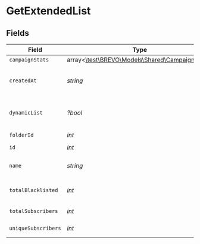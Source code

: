 # GetExtendedList


## Fields

| Field                                                                                  | Type                                                                                   | Required                                                                               | Description                                                                            | Example                                                                                |
| -------------------------------------------------------------------------------------- | -------------------------------------------------------------------------------------- | -------------------------------------------------------------------------------------- | -------------------------------------------------------------------------------------- | -------------------------------------------------------------------------------------- |
| `campaignStats`                                                                        | array<[\test\BREVO\Models\Shared\CampaignStats](../../models/shared/CampaignStats.md)> | :heavy_minus_sign:                                                                     | N/A                                                                                    |                                                                                        |
| `createdAt`                                                                            | *string*                                                                               | :heavy_check_mark:                                                                     | Creation UTC date-time of the list (YYYY-MM-DDTHH:mm:ss.SSSZ)                          | 2017-03-13T17:05:09Z                                                                   |
| `dynamicList`                                                                          | *?bool*                                                                                | :heavy_minus_sign:                                                                     | Status telling if the list is dynamic or not (true=dynamic, false=not dynamic)         | false                                                                                  |
| `folderId`                                                                             | *int*                                                                                  | :heavy_check_mark:                                                                     | ID of the folder                                                                       | 2                                                                                      |
| `id`                                                                                   | *int*                                                                                  | :heavy_check_mark:                                                                     | ID of the list                                                                         | 23                                                                                     |
| `name`                                                                                 | *string*                                                                               | :heavy_check_mark:                                                                     | Name of the list                                                                       | Magento Customers - EN                                                                 |
| `totalBlacklisted`                                                                     | *int*                                                                                  | :heavy_check_mark:                                                                     | Number of blacklisted contacts in the list                                             | 13                                                                                     |
| `totalSubscribers`                                                                     | *int*                                                                                  | :heavy_check_mark:                                                                     | Number of contacts in the list                                                         | 1776                                                                                   |
| `uniqueSubscribers`                                                                    | *int*                                                                                  | :heavy_check_mark:                                                                     | Number of unique contacts in the list                                                  | 1789                                                                                   |
